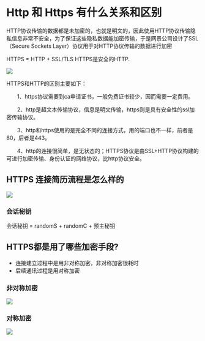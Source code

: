 # Http 和 Https 有什么关系和区别

HTTP协议传输的数据都是未加密的，也就是明文的，因此使用HTTP协议传输隐私信息非常不安全，为了保证这些隐私数据能加密传输，于是网景公司设计了SSL（Secure Sockets Layer）协议用于对HTTP协议传输的数据进行加密

HTTPS = HTTP + SSL/TLS
HTTPS是安全的HTTP.

![](http://img.isylar.com/media/15499427689041.jpg)


HTTPS和HTTP的区别主要如下：

　　1、https协议需要到ca申请证书，一般免费证书较少，因而需要一定费用。

　　2、http是超文本传输协议，信息是明文传输，https则是具有安全性的ssl加密传输协议。

　　3、http和https使用的是完全不同的连接方式，用的端口也不一样，前者是80，后者是443。

　　4、http的连接很简单，是无状态的；HTTPS协议是由SSL+HTTP协议构建的可进行加密传输、身份认证的网络协议，比http协议安全。

## HTTPS 连接简历流程是怎么样的

![](http://img.isylar.com/media/15499430718209.jpg)

### 会话秘钥
会话秘钥 = randomS + randomC + 预主秘钥

## HTTPS都是用了哪些加密手段?
* 连接建立过程中是用非对称加密，非对称加密很耗时
* 后续通讯过程是用对称加密

### 非对称加密
![](http://img.isylar.com/media/15499433240342.jpg)


### 对称加密

![](http://img.isylar.com/media/15499434404057.jpg)
